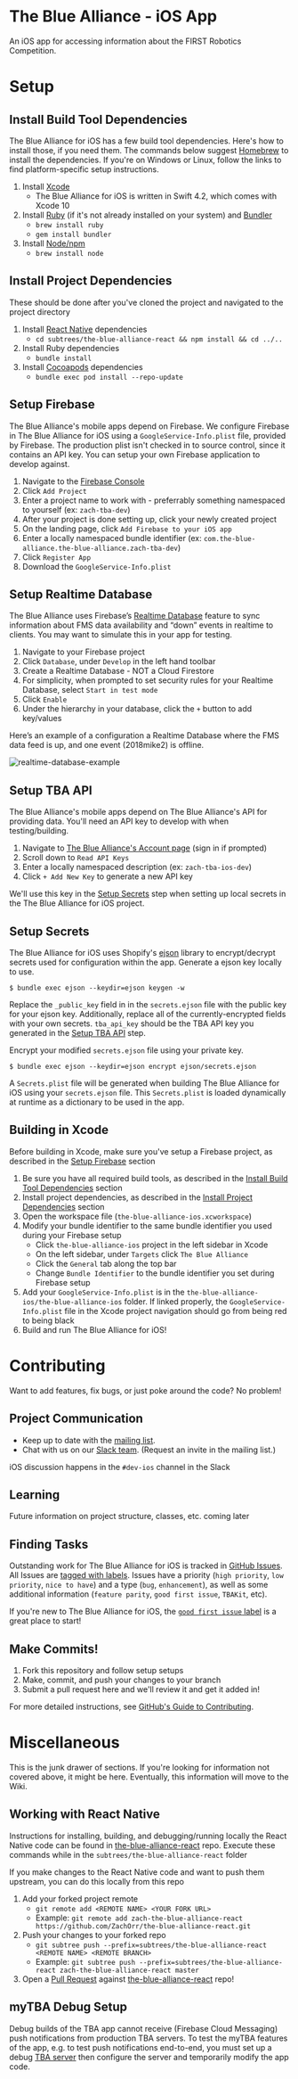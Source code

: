 The Blue Alliance - iOS App
===

An iOS app for accessing information about the FIRST Robotics Competition.

Setup
===

Install Build Tool Dependencies
---
The Blue Alliance for iOS has a few build tool dependencies. Here's how to install those, if you need them. The commands below suggest [Homebrew](https://brew.sh/) to install the dependencies. If you're on Windows or Linux, follow the links to find platform-specific setup instructions.

1. Install [Xcode](https://developer.apple.com/xcode/)
	* The Blue Alliance for iOS is written in Swift 4.2, which comes with Xcode 10
2. Install [Ruby](https://www.ruby-lang.org/en/) (if it's not already installed on your system) and [Bundler](https://bundler.io/)
	* `brew install ruby`
	* `gem install bundler`
3. Install [Node/npm](https://nodejs.org/en/)
	* `brew install node`


Install Project Dependencies
---
These should be done after you've cloned the project and navigated to the project directory

1. Install [React Native](https://facebook.github.io/react-native) dependencies
	* `cd subtrees/the-blue-alliance-react && npm install && cd ../..`
2. Install Ruby dependencies
	* `bundle install`
3. Install [Cocoapods](http://guides.cocoapods.org/using/getting-started.html#getting-started) dependencies
	* `bundle exec pod install --repo-update`

Setup Firebase
---
The Blue Alliance's mobile apps depend on Firebase. We configure Firebase in The Blue Alliance for iOS using a `GoogleService-Info.plist` file, provided by Firebase. The production plist isn't checked in to source control, since it contains an API key. You can setup your own Firebase application to develop against.

1. Navigate to the [Firebase Console](https://console.firebase.google.com/u/0/)
2. Click `Add Project`
3. Enter a project name to work with - preferrably something namespaced to yourself (ex: `zach-tba-dev`)
4. After your project is done setting up, click your newly created project
5. On the landing page, click `Add Firebase to your iOS app`
6. Enter a locally namespaced bundle identifier (ex: `com.the-blue-alliance.the-blue-alliance.zach-tba-dev`)
7. Click `Register App`
8. Download the `GoogleService-Info.plist`

Setup Realtime Database
---
The Blue Alliance uses Firebase’s [Realtime Database](https://firebase.google.com/docs/database/) feature to sync information about FMS data availability and “down” events in realtime to clients. You may want to simulate this in your app for testing.

1. Navigate to your Firebase project
2. Click `Database`, under `Develop` in the left hand toolbar
3. Create a Realtime Database - NOT a Cloud Firestore
4. For simplicity, when prompted to set security rules for your Realtime Database, select `Start in test mode`
5. Click `Enable`
6. Under the hierarchy in your database, click the `+` button to add key/values

Here’s an example of a configuration a Realtime Database where the FMS data feed is up, and one event (2018mike2) is offline.

![realtime-database-example](screenshots/realtime-database-example.png)

Setup TBA API
---
The Blue Alliance's mobile apps depend on The Blue Alliance's API for providing data. You'll need an API key to develop with when testing/building.

1. Navigate to [The Blue Alliance's Account page](https://www.thebluealliance.com/account) (sign in if prompted)
2. Scroll down to `Read API Keys`
3. Enter a locally namespaced description (ex: `zach-tba-ios-dev`)
4. Click `+ Add New Key` to generate a new API key

We'll use this key in the [Setup Secrets](#setup-secrets) step when setting up local secrets in the The Blue Alliance for iOS project.

Setup Secrets
---
The Blue Alliance for iOS uses Shopify's [ejson](https://github.com/Shopify/ejson) library to encrypt/decrypt secrets used for configuration within the app. Generate a ejson key locally to use.

```
$ bundle exec ejson --keydir=ejson keygen -w
```

Replace the `_public_key` field in in the `secrets.ejson` file with the public key for your ejson key. Additionally, replace all of the currently-encrypted fields with your own secrets. `tba_api_key` should be the TBA API key you generated in the [Setup TBA API](#setup-tba-api) step.

Encrypt your modified `secrets.ejson` file using your private key.

```
$ bundle exec ejson --keydir=ejson encrypt ejson/secrets.ejson
```

A `Secrets.plist` file will be generated when building The Blue Alliance for iOS using your `secrets.ejson` file. This `Secrets.plist` is loaded dynamically at runtime as a dictionary to be used in the app.

Building in Xcode
---
Before building in Xcode, make sure you've setup a Firebase project, as described in the [Setup Firebase](#setup-firebase) section

1. Be sure you have all required build tools, as described in the [Install Build Tool Dependencies](#install-build-tool-dependencies) section
2. Install project dependencies, as described in the [Install Project Dependencies](#install-project-dependencies) section
3. Open the workspace file (`the-blue-alliance-ios.xcworkspace`)
4. Modify your bundle identifier to the same bundle identifier you used during your Firebase setup
	* Click `the-blue-alliance-ios` project in the left sidebar in Xcode
	* On the left sidebar, under `Targets` click `The Blue Alliance`
	* Click the `General` tab along the top bar
	* Change `Bundle Identifier` to the bundle identifier you set during Firebase setup
5. Add your `GoogleService-Info.plist` is in the `the-blue-alliance-ios/the-blue-alliance-ios` folder. If linked properly, the `GoogleService-Info.plist` file in the Xcode project navigation should go from being red to being black
6. Build and run The Blue Alliance for iOS!

Contributing
============

Want to add features, fix bugs, or just poke around the code? No problem!

Project Communication
---
 - Keep up to date with the [mailing list](https://groups.google.com/forum/#!forum/thebluealliance-developers).
 - Chat with us on our [Slack team](https://the-blue-alliance.slack.com/). (Request an invite in the mailing list.)

iOS discussion happens in the `#dev-ios` channel in the Slack

Learning
---
Future information on project structure, classes, etc. coming later

Finding Tasks
---
Outstanding work for The Blue Alliance for iOS is tracked in [GitHub Issues](https://github.com/the-blue-alliance/the-blue-alliance-ios/issues). All Issues are [tagged with labels](https://github.com/the-blue-alliance/the-blue-alliance-ios/labels). Issues have a priority (`high priority`, `low priority`, `nice to have`) and a type (`bug`, `enhancement`), as well as some additional information (`feature parity`, `good first issue`, `TBAKit`, etc).

If you're new to The Blue Alliance for iOS, the [`good first issue` label](https://github.com/the-blue-alliance/the-blue-alliance-ios/issues?q=is%3Aopen+is%3Aissue+label%3A%22good+first+issue%22) is a great place to start!

Make Commits!
---
1. Fork this repository and follow setup setups
2. Make, commit, and push your changes to your branch
3. Submit a pull request here and we'll review it and get it added in!

For more detailed instructions, see [GitHub's Guide to Contributing](https://guides.github.com/activities/contributing-to-open-source/).

Miscellaneous
===
This is the junk drawer of sections. If you're looking for information not covered above, it might be here. Eventually, this information will move to the Wiki.

Working with React Native
---

Instructions for installing, building, and debugging/running locally the React Native code can be found in [the-blue-alliance-react](https://github.com/the-blue-alliance/the-blue-alliance-react) repo. Execute these commands while in the `subtrees/the-blue-alliance-react` folder

If you make changes to the React Native code and want to push them upstream, you can do this locally from this repo

1. Add your forked project remote
	* `git remote add <REMOTE NAME> <YOUR FORK URL>`
	* Example: `git remote add zach-the-blue-alliance-react https://github.com/ZachOrr/the-blue-alliance-react.git`
2. Push your changes to your forked repo
	* `git subtree push --prefix=subtrees/the-blue-alliance-react <REMOTE NAME> <REMOTE BRANCH>`
	* Example: `git subtree push --prefix=subtrees/the-blue-alliance-react zach-the-blue-alliance-react master`
3. Open a [Pull Request](https://github.com/the-blue-alliance/the-blue-alliance-react/pulls) against [the-blue-alliance-react](https://github.com/the-blue-alliance/the-blue-alliance-react) repo!

myTBA Debug Setup
------------------
Debug builds of the TBA app cannot receive (Firebase Cloud Messaging) push notifications from production TBA servers. To test the myTBA features of the app, e.g. to test push notifications end-to-end, you must set up a debug [TBA server](https://github.com/the-blue-alliance/the-blue-alliance) then configure the server and temporarily modify the app code.
